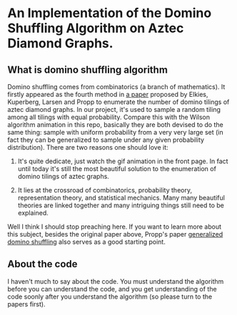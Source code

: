 # An Implementation of the Domino Shuffling Algorithm on Aztec Diamond Graphs.

## What is domino shuffling algorithm

Domino shuffling comes from combinatorics (a branch of mathematics). It firstly appeared as the fourth method in [a paper](https://arxiv.org/abs/math/9201305) proposed by Elkies, Kuperberg, Larsen and Propp to enumerate the number of domino tilings of aztec diamond graphs. In our project, it's used to sample a random tiling among all tilings with equal probability. Compare this with the Wilson algorithm animation in this repo, basically they are both devised to do the same thing: sample with uniform probability from a very very large set (in fact they can be generalized to sample under any given probability distribution). There are two reasons one should love it:

1. It's quite dedicate, just watch the gif animation in the front page. In fact until today it's still the most beautiful solution to the enumeration of domino tilings of aztec graphs.

2. It lies at the crossroad of combinatorics, probability theory, representation theory, and statistical mechanics. Many many beautiful theories are linked together and many intriguing things still need to be explained.

Well I think I should stop preaching here. If you want to learn more about this subject, besides the original paper above, Propp's paper [generalized domino shuffling](https://arxiv.org/abs/math/0111034) also serves as a good starting point.


## About the code

I haven't much to say about the code. You must understand the algorithm before you can understand the code, and you get understanding of the code soonly after you understand the algorithm (so please turn to the papers first).
